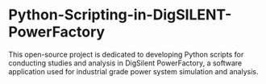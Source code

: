 # Python-Scripting-in-DigSILENT-PowerFactory
This open-source project is dedicated to developing Python scripts for conducting studies and analysis in  DigSilent PowerFactory, a software application used for industrial grade power system simulation and analysis.
